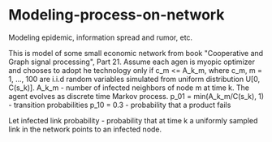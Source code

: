 # Modeling-process-on-network
Modeling epidemic, information spread and rumor, etc.

This is model of some small economic network from book
"Cooperative and Graph signal processing", Part 21.
Assume each agen is myopic optimizer and chooses to adopt he technology
only if с_m <= A_k_m, where c_m, m = 1, ..., 100 are i.i.d random 
variables simulated from uniform distribution U[0, C(s_k)].
A_k_m - number of infected neighbors of node m at time k.
The agent evolves as discrete time Markov process.
p_01 = min(A_k_m/C(s_k), 1) -  transition probabilities
p_10 = 0.3 - probability that a product fails 

Let infected link probability - probability that at time k a uniformly
sampled link in the network points to an infected node.


